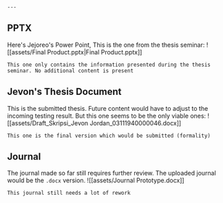 `---`
## PPTX
Here's Jejoreo's Power Point, This is the one from the thesis seminar:
![[assets/Final Product.pptx|Final Product.pptx]]

```ad-info
This one only contains the information presented during the thesis seminar. No additional content is present
```

## Jevon's Thesis Document
This is the submitted thesis. Future content would have to adjust to the incoming testing result. But this one seems to be the only viable ones:
![[assets/Draft_Skripsi_Jevon Jordan_03111940000046.docx]]

```ad-bug
This one is the final version which would be submitted (formality)
```

## Journal
The journal made so far still requires further review. The uploaded journal would be the `.docx` version. 
![[assets/Journal Prototype.docx]]

```ad-warning
This journal still needs a lot of rework
```




